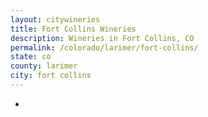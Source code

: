 ```yaml
---
layout: citywineries
title: Fort Collins Wineries
description: Wineries in Fort Collins, CO
permalink: /colorado/larimer/fort-collins/
state: co
county: larimer
city: fort collins
---
```

-
